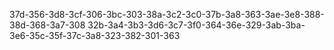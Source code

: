37d-356-3d8-3cf-306-3bc-303-38a-3c2-3c0-37b-3a8-363-3ae-3e8-388-38d-368-3a7-308
32b-3a4-3b3-3d6-3c7-3f0-364-36e-329-3ab-3ba-3e6-35c-35f-37c-3a8-323-382-301-363
